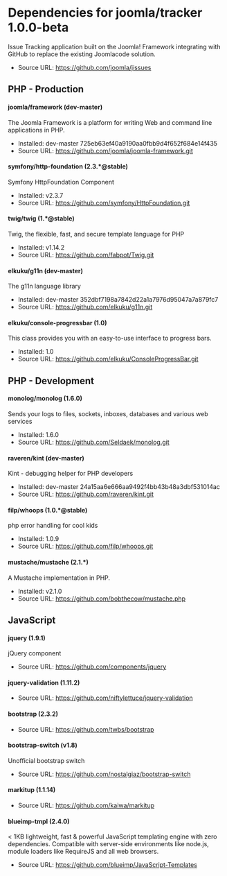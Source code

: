 # Dependencies for joomla/tracker 1.0.0-beta

Issue Tracking application built on the Joomla! Framework integrating with GitHub to replace the existing Joomlacode solution.

* Source URL: https://github.com/joomla/jissues

## PHP - Production

#### joomla/framework (dev-master)

The Joomla Framework is a platform for writing Web and command line applications in PHP.

* Installed: dev-master 725eb63ef40a9190aa0fbb9d4f652f684e14f435
* Source URL: https://github.com/joomla/joomla-framework.git

#### symfony/http-foundation (2.3.*@stable)

Symfony HttpFoundation Component

* Installed: v2.3.7
* Source URL: https://github.com/symfony/HttpFoundation.git

#### twig/twig (1.*@stable)

Twig, the flexible, fast, and secure template language for PHP

* Installed: v1.14.2
* Source URL: https://github.com/fabpot/Twig.git

#### elkuku/g11n (dev-master)

The g11n language library

* Installed: dev-master 352dbf7198a7842d22a1a7976d95047a7a879fc7
* Source URL: https://github.com/elkuku/g11n.git

#### elkuku/console-progressbar (1.0)

This class provides you with an easy-to-use interface to progress bars.

* Installed: 1.0
* Source URL: https://github.com/elkuku/ConsoleProgressBar.git

## PHP - Development

#### monolog/monolog (1.6.0)

Sends your logs to files, sockets, inboxes, databases and various web services

* Installed: 1.6.0
* Source URL: https://github.com/Seldaek/monolog.git

#### raveren/kint (dev-master)

Kint - debugging helper for PHP developers

* Installed: dev-master 24a15aa6e666aa9492f4bb43b48a3dbf531014ac
* Source URL: https://github.com/raveren/kint.git

#### filp/whoops (1.0.*@stable)

php error handling for cool kids

* Installed: 1.0.9
* Source URL: https://github.com/filp/whoops.git

#### mustache/mustache (2.1.*)

A Mustache implementation in PHP.

* Installed: v2.1.0
* Source URL: https://github.com/bobthecow/mustache.php

## JavaScript

#### jquery (1.9.1)

jQuery component

* Source URL: https://github.com/components/jquery

#### jquery-validation (1.11.2)

* Source URL: https://github.com/niftylettuce/jquery-validation

#### bootstrap (2.3.2)

* Source URL: https://github.com/twbs/bootstrap

#### bootstrap-switch (v1.8)

Unofficial bootstrap switch

* Source URL: https://github.com/nostalgiaz/bootstrap-switch

#### markitup (1.1.14)

* Source URL: https://github.com/kaiwa/markitup

#### blueimp-tmpl (2.4.0)

&lt; 1KB lightweight, fast &amp; powerful JavaScript templating engine with zero dependencies. Compatible with server-side environments like node.js, module loaders like RequireJS and all web browsers.

* Source URL: https://github.com/blueimp/JavaScript-Templates
